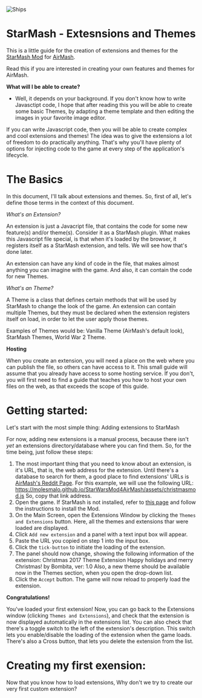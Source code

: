 ![Ships](https://molesmalo.github.io/StarWarsMod4AirMash/WebResources/Banner.jpg)

# StarMash - Extesnsions and Themes

This is a little guide for the creation of extensions and themes for the [StarMash Mod](https://molesmalo.github.io/StarWarsMod4AirMash/) for [AirMash](htts://airma.sh).

Read this if you are interested in creating your own features and themes for AirMash.


**What will I be able to create?**

- Well, it depends on your background. If you don't know how to write Javasctipt code, I hope that after reading this you will be able to create some basic Themes, by adapting a theme template and then editing the images in your favorite image editor. 

If you can write Javascript code, then you will be able to create complex and cool extensions and themes! The idea was to give the extensions a lot of freedom to do practically anything. That's why you'll have plenty of options for injecting code to the game at every step of the application's lifecycle.


# **The Basics**

In this document, I'll talk about extensions and themes. So, first of all, let's define those terms in the context of this document.

*What's an Extension?*

An extension is just a Javacript file, that contains the code for some new feature(s) and/or theme(s). Consider it as a StarMash plugin. What makes this Javascript file special, is that when it's loaded by the browser, it registers itself as a StarMash extension, and tells. We will see how that's done later.

An extension can have any kind of code in the file, that makes almost anything you can imagine with the game. And also, it can contain the code for new Themes.

*What's an Theme?*

A Theme is a class that defines certain methods that will be used by StarMash to change the look of the game. An extension can contain multiple Themes, but they must be declared when the extension registers itself on load, in order to let the user apply those themes.

Examples of Themes would be:  Vanilla Theme (AirMash's default look), StarMash Themes, World War 2 Theme.


**Hosting**

When you create an extension, you will need a place on the web where you can publish the file, so others can have access to it. This small guide will assume that you already have access to some hosting service. If you don't, you will first need to find a guide that teaches you how to host your own files on the web, as that exceeds the scope of this guide.


# **Getting started:**

Let's start with the most simple thing: Adding extensions to StarMash

For now, adding new extensions is a manual process, because there isn't *yet* an extensions directory/database where you can find them. So, for the time being, just follow these steps:

1. The most important thing that you need to know about an extension, is it's URL, that is, the web address for the extension. Until there's a database to search for them, a good place to find extensions' URLs is [AirMash's Reddit Page](http://www.reddit.com/r/airmash). For this example, we will use the following URL: 
    https://molesmalo.github.io/StarWarsMod4AirMash/assets/christmasmod.js
So, copy that link address.
2. Open the game. If StarMash is not installed, refer to [this page](https://molesmalo.github.io/StarWarsMod4AirMash/) and follow the instructions to install the Mod.
3. On the Main Screen, open the Extensions Window by clicking the `Themes and Extensions` button. Here, all the themes and extensions thar were loaded are displayed.
4. Click `Add new extension` and a panel with a text input box will appear.
5. Paste the URL you copied on step 1 into the input box.
6. Click the `tick-button` to initiate the loading of the extension.
7. The panel should now change, showing the following information of the extension: 
    Christmas 2017 Theme Extension
    Happy holidays and merry Christmas!
    by Bombita, ver: 1.0
Also, a new theme should be available now in the Themes section, when you open the drop-down list.
8. Click the `Accept` button.  The game will now reload to properly load the extension.

**Congratulations!**

You've loaded your first extension!  Now, you can go back to the Extensions window (clicking `Themes and Extensions`), and check that the extension is now displayed automatically in the extensions list.  You can also check that there's a toggle switch to the left of the extension's description.  This switch lets you enable/disable the loading of the extension when the game loads. There's also a Cross button, that lets you delete the extension from the list.


# Creating my first exension:

Now that you know how to load extensions, Why don't we try to create our very first custom extension?

